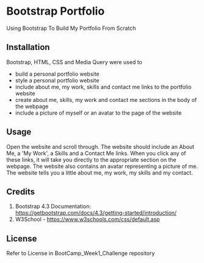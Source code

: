 # Bootstrap Portfolio

Using Bootstrap To Build My Portfolio From Scratch

## Installation
Bootstrap, HTML, CSS and Media Query were used to

- build a personal portfolio website
- style a personal portfolio website
- include about me, my work, skills and contact me links to the portfolio website
- create about me, skills, my work and contact me sections in the body of the webpage
- include a picture of myself or an avatar to the page of the website


## Usage

Open the website and scroll through. The website should include an About Me, a 'My Work', a Skills and a Contact Me links. When you click any of these links, it will take you directly to the appropriate section on the webpage. The website also contains an avatar representing a picture of me. The website tells you a little about me, my work, my skills and my contact.

## Credits

1. Bootstrap 4.3 Documentation: https://getbootstrap.com/docs/4.3/getting-started/introduction/
2. W3School - https://www.w3schools.com/css/default.asp


## License

Refer to License in BootCamp_Week1_Challenge repository
